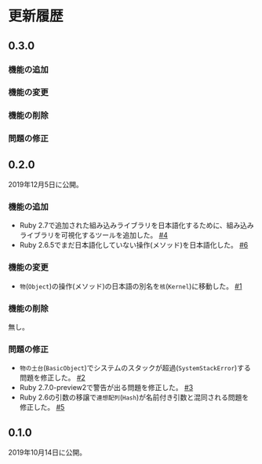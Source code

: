 更新履歴
========

0.3.0
-----

### 機能の追加

### 機能の変更

### 機能の削除

### 問題の修正

0.2.0
-----
2019年12月5日に公開。

### 機能の追加
- Ruby 2.7で追加された組み込みライブラリを日本語化するために、組み込み
  ライブラリを可視化するツールを追加した。
  [#4](https://github.com/y10k/ruby-japanize/issues/4)
- Ruby 2.6.5でまだ日本語化していない操作(メソッド)を日本語化した。
  [#6](https://github.com/y10k/ruby-japanize/issues/6)

### 機能の変更
- `物`(`Object`)の操作(メソッド)の日本語の別名を`核`(`Kernel`)に移動した。
  [#1](https://github.com/y10k/ruby-japanize/issues/1)

### 機能の削除
無し。

### 問題の修正
- `物の土台`(`BasicObject`)でシステムのスタックが超過(`SystemStackError`)する問題を修正した。
  [#2](https://github.com/y10k/ruby-japanize/issues/2)
- Ruby 2.7.0-preview2で警告が出る問題を修正した。
  [#3](https://github.com/y10k/ruby-japanize/issues/3)
- Ruby 2.6の引数の移譲で`連想配列`(`Hash`)が名前付き引数と混同される問題を修正した。
  [#5](https://github.com/y10k/ruby-japanize/issues/5)

0.1.0
-----
2019年10月14日に公開。
